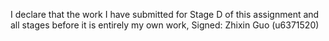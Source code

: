 I declare that the work I have submitted for Stage D of this assignment and all stages before it is entirely my own work,
Signed: Zhixin Guo (u6371520)
